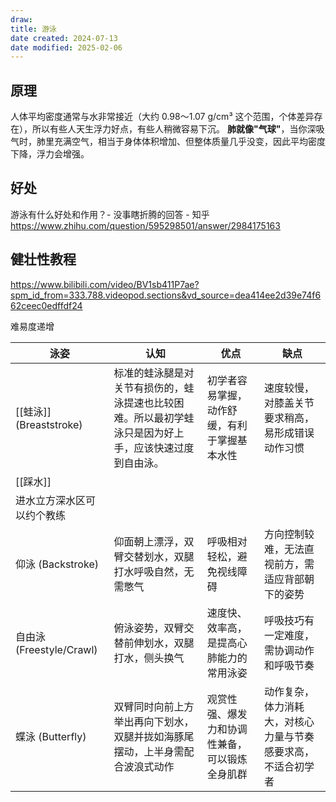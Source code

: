 ```yaml
---
draw:
title: 游泳
date created: 2024-07-13
date modified: 2025-02-06
---
```


## 原理

人体平均密度通常与水非常接近（大约 0.98～1.07 g/cm³ 这个范围，个体差异存在），所以有些人天生浮力好点，有些人稍微容易下沉。
**肺就像"气球"**，当你深吸气时，肺里充满空气，相当于身体体积增加、但整体质量几乎没变，因此平均密度下降，浮力会增强。

## 好处

游泳有什么好处和作用？- 没事瞎折腾的回答 - 知乎  
https://www.zhihu.com/question/595298501/answer/2984175163

## 健壮性教程

https://www.bilibili.com/video/BV1sb411P7ae?spm_id_from=333.788.videopod.sections&vd_source=dea414ee2d39e74f662ceec0edffdf24

难易度递增

| 泳姿                    | 认知                                                  | 优点                      | 缺点                             |
| --------------------- | --------------------------------------------------- | ----------------------- | ------------------------------ |
| [[蛙泳]] (Breaststroke) | 标准的蛙泳腿是对关节有损伤的，蛙泳提速也比较困难。所以最初学蛙泳只是因为好上手，应该快速过度到自由泳。| 初学者容易掌握，动作舒缓，有利于掌握基本水性  | 速度较慢，对膝盖关节要求稍高，易形成错误动作习惯       |
| [[踩水]]                |                                                     |                         |                                |
| 进水立方深水区可以约个教练         |                                                     |                         |                                |
| 仰泳 (Backstroke)       | 仰面朝上漂浮，双臂交替划水，双腿打水呼吸自然，无需憋气                         | 呼吸相对轻松，避免视线障碍           | 方向控制较难，无法直视前方，需适应背部朝下的姿势       |
| 自由泳 (Freestyle/Crawl) | 俯泳姿势，双臂交替前伸划水，双腿打水，侧头换气                             | 速度快、效率高，是提高心肺能力的常用泳姿    | 呼吸技巧有一定难度，需协调动作和呼吸节奏           |
| 蝶泳 (Butterfly)        | 双臂同时向前上方举出再向下划水，双腿并拢如海豚尾摆动，上半身需配合波浪式动作              | 观赏性强、爆发力和协调性兼备，可以锻炼全身肌群 | 动作复杂，体力消耗大，对核心力量与节奏感要求高，不适合初学者 |
